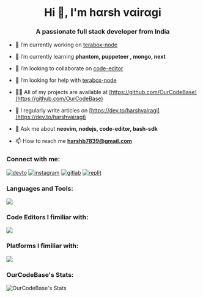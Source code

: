 <h1 align="center">Hi 👋, I'm hαrsh vαirαgi</h1>
<h3 align="center">A passionate full stack developer from India</h3>

- 🔭 I’m currently working on [terabox-node](https://github.com/OurCodeBase/terabox-node)

- 🌱 I’m currently learning **phantom, puppeteer , mongo, next**

- 👯 I’m looking to collaborate on [code-editor](https://github.com/OurCodeBase/code-editor)

- 🤝 I’m looking for help with [terabox-node](https://github.com/OurCodeBase/terabox-node)

- 👨‍💻 All of my projects are available at [https://github.com/OurCodeBase](https://github.com/OurCodeBase)

- 📝 I regularly write articles on [https://dev.to/harshvairagi](https://dev.to/harshvairagi)

- 💬 Ask me about **neovim, nodejs, code-editor, bash-sdk**

- 📫 How to reach me **harshb7839@gmail.com**

<h3 align="left">Connect with me:</h3>

[![devto](https://skillicons.dev/icons?i=devto)](https://dev.to/harshvairagi)
[![instagram](https://skillicons.dev/icons?i=instagram)](https://instagram.com/aspandapo)
[![gitlab](https://skillicons.dev/icons?i=gitlab)](https://gitlab.com/OurCodeBase)
[![replit](https://skillicons.dev/icons?i=replit)](https://replit.com/@harshvairagi)

<h3 align="left">Languages and Tools:</h3>
<p align="left">
  <img name="languages" src="https://skillicons.dev/icons?i=bash,c,cpp,html,css,js,go,py,vim,lua,react,bootstrap,materialui,tailwind,nodejs,expressjs,npm,django,nextjs,mongo,git,github,githubactions,linux&theme=dark&perline=5"/>
</p>

<h3 align="left">Code Editors I fimiliar with:</h3>
<p align="left">
  <img name="editors" src="https://skillicons.dev/icons?i=neovim,vscode,codepen,atom&theme=dark"/><br>
</p>

<h3 align="left">Platforms I fimiliar with:</h3>
<p align="left">
  <img name="platforms" src="https://skillicons.dev/icons?i=debian,ubuntu,kali,mint,windows&theme=dark"/><br>
</p>

<h3 align="left">OurCodeBase's Stats:</h3>

![OurCodeBase's Stats](https://github-readme-stats.vercel.app/api?username=OurCodeBase&theme=vue-dark&show_icons=true&hide_border=false&count_private=false)
